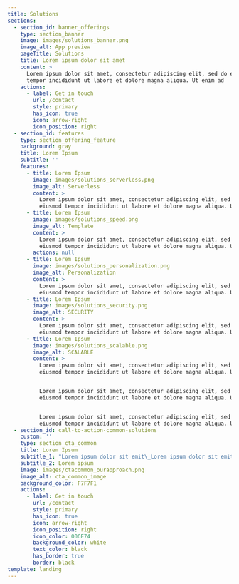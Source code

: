```yaml
---
title: Solutions
sections:
  - section_id: banner_offerings
    type: section_banner
    image: images/solutions_banner.png
    image_alt: App preview
    pageTitle: Solutions
    title: Lorem ipsum dolor sit amet
    content: >
      Lorem ipsum dolor sit amet, consectetur adipiscing elit, sed do eiusmod
      tempor incididunt ut labore et dolore magna aliqua. Ut enim ad
    actions:
      - label: Get in touch
        url: /contact
        style: primary
        has_icon: true
        icon: arrow-right
        icon_position: right
  - section_id: features
    type: section_offering_feature
    background: gray
    title: Lorem Ipsum
    subtitle: ''
    features:
      - title: Lorem Ipsum
        image: images/solutions_serverless.png
        image_alt: Serverless
        content: >
          Lorem ipsum dolor sit amet, consectetur adipiscing elit, sed do
          eiusmod tempor incididunt ut labore et dolore magna aliqua. Ut enim ad
      - title: Lorem Ipsum
        image: images/solutions_speed.png
        image_alt: Template
        content: >
          Lorem ipsum dolor sit amet, consectetur adipiscing elit, sed do
          eiusmod tempor incididunt ut labore et dolore magna aliqua. Ut enim ad
        actions: null
      - title: Lorem Ipsum
        image: images/solutions_personalization.png
        image_alt: Personalization
        content: >
          Lorem ipsum dolor sit amet, consectetur adipiscing elit, sed do
          eiusmod tempor incididunt ut labore et dolore magna aliqua. Ut enim ad
      - title: Lorem Ipsum
        image: images/solutions_security.png
        image_alt: SECURITY
        content: >
          Lorem ipsum dolor sit amet, consectetur adipiscing elit, sed do
          eiusmod tempor incididunt ut labore et dolore magna aliqua. Ut enim ad
      - title: Lorem Ipsum
        image: images/solutions_scalable.png
        image_alt: SCALABLE
        content: >
          Lorem ipsum dolor sit amet, consectetur adipiscing elit, sed do
          eiusmod tempor incididunt ut labore et dolore magna aliqua. Ut enim ad


          Lorem ipsum dolor sit amet, consectetur adipiscing elit, sed do
          eiusmod tempor incididunt ut labore et dolore magna aliqua. Ut enim ad


          Lorem ipsum dolor sit amet, consectetur adipiscing elit, sed do
          eiusmod tempor incididunt ut labore et dolore magna aliqua. Ut enim ad
  - section_id: call-to-action-common-solutions
    custom: ''
    type: section_cta_common
    title: Lorem Ipsum
    subtitle_1: "Lorem ipsum dolor sit emit\_Lorem ipsum dolor sit emit\_Lorem ipsum dolor sit emit\_Lorem ipsum dolor sit emit\_Lorem ipsum dolor sit emit\_Lorem ipsum dolor sit emit\_Lorem ipsum dolor sit emit"
    subtitle_2: Lorem ipsum
    image: images/ctacommon_ourapproach.png
    image_alt: cta_common_image
    background_color: F7F7F1
    actions:
      - label: Get in touch
        url: /contact
        style: primary
        has_icon: true
        icon: arrow-right
        icon_position: right
        icon_color: 006E74
        background_color: white
        text_color: black
        has_border: true
        border: black
template: landing
---
```


